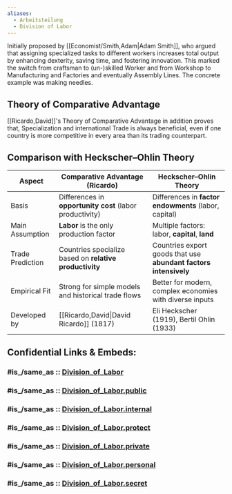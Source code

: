```yaml
---
aliases:
  - Arbeitsteilung
  - Division of Labor
---
```


Initially proposed by [[Economist/Smith,Adam|Adam Smith]], who argued that 
assigning specialized tasks to different workers increases total output 
by enhancing dexterity, saving time, and fostering innovation.
This marked the switch from craftsman to (un-)skilled Worker 
and from Workshop to Manufacturing and Factories and eventually Assembly Lines. 
The concrete example was making needles. 

## Theory of Comparative Advantage 
[[Ricardo,David]]'s Theory of Comparative Advantage in addition proves that, 
Specialization and international Trade is always beneficial, 
even if one country is more competitive in every area than its trading counterpart. 

## Comparison with Heckscher–Ohlin Theory

| Aspect           | **Comparative Advantage (Ricardo)**                      | **Heckscher–Ohlin Theory**                                       |
| ---------------- | -------------------------------------------------------- | ---------------------------------------------------------------- |
| Basis            | Differences in **opportunity cost** (labor productivity) | Differences in **factor endowments** (labor, capital)            |
| Main Assumption  | __Labor__ is the only production factor                  | Multiple factors: labor, __capital__, __land__                   |
| Trade Prediction | Countries specialize based on **relative productivity**  | Countries export goods that use **abundant factors intensively** |
| Empirical Fit    | Strong for simple models and historical trade flows      | Better for modern, complex economies with diverse inputs         |
| Developed by     | [[Ricardo,David\|David Ricardo]] (1817)                                     | Eli Heckscher (1919), Bertil Ohlin (1933)                        |


## Confidential Links & Embeds: 

### #is_/same_as :: [Division_of_Labor](Division_of_Labor.md) 

### #is_/same_as :: [Division_of_Labor.public](/_public/Economics/Division_of_Labor.public.md) 

### #is_/same_as :: [Division_of_Labor.internal](/_internal/Economics/Division_of_Labor.internal.md) 

### #is_/same_as :: [Division_of_Labor.protect](/_protect/Economics/Division_of_Labor.protect.md) 

### #is_/same_as :: [Division_of_Labor.private](/_private/Economics/Division_of_Labor.private.md) 

### #is_/same_as :: [Division_of_Labor.personal](/_personal/Economics/Division_of_Labor.personal.md) 

### #is_/same_as :: [Division_of_Labor.secret](/_secret/Economics/Division_of_Labor.secret.md)

